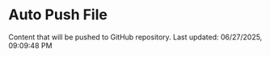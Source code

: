 # Auto Push File

Content that will be pushed to GitHub repository.
Last updated: 06/27/2025, 09:09:48 PM